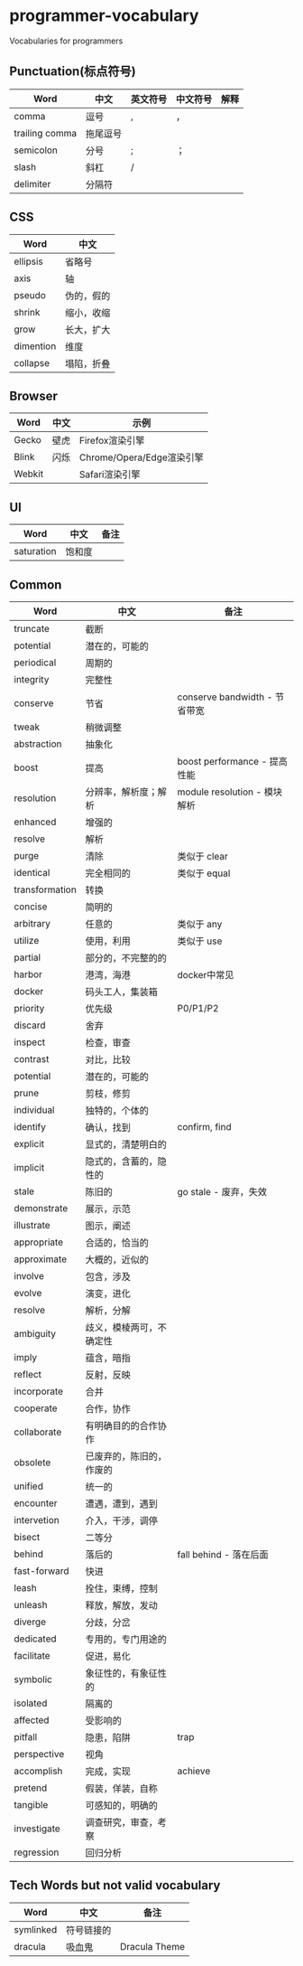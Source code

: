 # programmer-vocabulary
Vocabularies for programmers

## Punctuation(标点符号)

| Word            | 中文     | 英文符号 | 中文符号 | 解释 |
| ----            | ------  | ------- | ------- | --- |
| comma           | 逗号     | ,       | ，      |     |
| trailing comma  | 拖尾逗号  |        |          |     |
| semicolon       | 分号     | ;       | ；       |     |
| slash           | 斜杠     | /       |         |      |
| delimiter       | 分隔符   |         |         |       |

## CSS

| Word | 中文 |
| ---- | --- |
| ellipsis | 省略号 |
| axis | 轴 | main axis - 主轴，cross axis - 交叉轴 |
| pseudo | 伪的，假的 | pseudo class - 伪类 |
| shrink | 缩小，收缩 | flex-shrink - 弹性收缩 |
| grow | 长大，扩大 | flex-grow - 弹性扩大 |
| dimention | 维度 | two-dimention - 二维(2D) |
| collapse | 塌陷，折叠 | margin collapsing - 外边距塌陷 |

## Browser

| Word | 中文 | 示例 |
| ---- | ---- | ---- |
| Gecko | 壁虎 | Firefox渲染引擎 |
| Blink | 闪烁 | Chrome/Opera/Edge渲染引擎 |
| Webkit |    | Safari渲染引擎 |

## UI

| Word | 中文 | 备注 |
| ---- | --- | ---- |
| saturation | 饱和度 | |

## Common

| Word | 中文 | 备注 |
| ---- | ---- | --- |
| truncate | 截断 |  |
| potential | 潜在的，可能的 | |
| periodical | 周期的 | |
| integrity | 完整性 | |
| conserve | 节省 | conserve bandwidth - 节省带宽 |
| tweak | 稍微调整 | |
| abstraction | 抽象化 | |
| boost | 提高 | boost performance - 提高性能 |
| resolution | 分辨率，解析度；解析 | module resolution - 模块解析 |
| enhanced | 增强的 | |
| resolve | 解析 | |
| purge | 清除 | 类似于 clear |
| identical | 完全相同的 | 类似于 equal |
| transformation | 转换 | |
| concise | 简明的 | |
| arbitrary | 任意的 | 类似于 any |
| utilize | 使用，利用 | 类似于 use |
| partial | 部分的，不完整的的 | |
| harbor | 港湾，海港 | docker中常见 |
| docker | 码头工人，集装箱 | |
| priority | 优先级 | P0/P1/P2 |
| discard | 舍弃 | |
| inspect | 检查，审查 | |
| contrast | 对比，比较 | |
| potential | 潜在的，可能的 | |
| prune | 剪枝，修剪 | |
| individual | 独特的，个体的 | |
| identify | 确认，找到 | confirm, find |
| explicit | 显式的，清楚明白的 | |
| implicit | 隐式的，含蓄的，隐性的 | |
| stale | 陈旧的 | go stale - 废弃，失效 |
| demonstrate | 展示，示范 | |
| illustrate | 图示，阐述 | |
| appropriate | 合适的，恰当的 | |
| approximate | 大概的，近似的 | |
| involve | 包含，涉及 | |
| evolve | 演变，进化 | |
| resolve | 解析，分解 | |
| ambiguity | 歧义，模棱两可，不确定性 | |
| imply | 蕴含，暗指 | |
| reflect | 反射，反映 | |
| incorporate | 合并 | |
| cooperate | 合作，协作 | |
| collaborate | 有明确目的的合作协作 | |
| obsolete | 已废弃的，陈旧的，作废的 | |
| unified | 统一的 | |
| encounter | 遭遇，遭到，遇到 | |
| intervetion | 介入，干涉，调停 | |
| bisect | 二等分 | |
| behind | 落后的 | fall behind - 落在后面 |
| fast-forward | 快进 | |
| leash | 拴住，束缚，控制 | |
| unleash | 释放，解放，发动 | |
| diverge | 分歧，分岔 | |
| dedicated | 专用的，专门用途的 | |
| facilitate | 促进，易化 | |
| symbolic | 象征性的，有象征性的 | |
| isolated | 隔离的 | |
| affected | 受影响的 | |
| pitfall | 隐患，陷阱 | trap |
| perspective | 视角 | |
| accomplish | 完成，实现 | achieve |
| pretend | 假装，佯装，自称 | |
| tangible | 可感知的，明确的 | |
| investigate | 调查研究，审查，考察 | |
| regression | 回归分析 | |


## Tech Words but not valid vocabulary

| Word | 中文 | 备注 |
| ---- | ---- | ----- |
| symlinked | 符号链接的 | |
| dracula | 吸血鬼 | Dracula Theme |

